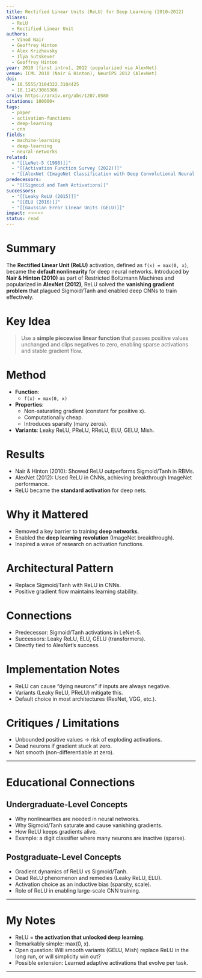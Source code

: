 ```yaml
---
title: Rectified Linear Units (ReLU) for Deep Learning (2010–2012)
aliases:
  - ReLU
  - Rectified Linear Unit
authors:
  - Vinod Nair
  - Geoffrey Hinton
  - Alex Krizhevsky
  - Ilya Sutskever
  - Geoffrey Hinton
year: 2010 (first intro), 2012 (popularized via AlexNet)
venue: ICML 2010 (Nair & Hinton), NeurIPS 2012 (AlexNet)
doi:
  - 10.5555/3104322.3104425
  - 10.1145/3065386
arxiv: https://arxiv.org/abs/1207.0580
citations: 100000+
tags:
  - paper
  - activation-functions
  - deep-learning
  - cnn
fields:
  - machine-learning
  - deep-learning
  - neural-networks
related:
  - "[[LeNet-5 (1998)]]"
  - "[[Activation Function Survey (2022)]]"
  - "[[AlexNet (ImageNet Classification with Deep Convolutional Neural Networks)|AlexNet (2012)]]"
predecessors:
  - "[[Sigmoid and Tanh Activations]]"
successors:
  - "[[Leaky ReLU (2015)]]"
  - "[[ELU (2016)]]"
  - "[[Gaussian Error Linear Units (GELU)]]"
impact: ⭐⭐⭐⭐⭐
status: read
---
```


# Summary
The **Rectified Linear Unit (ReLU)** activation, defined as `f(x) = max(0, x)`, became the **default nonlinearity** for deep neural networks. Introduced by **Nair & Hinton (2010)** as part of Restricted Boltzmann Machines and popularized in **AlexNet (2012)**, ReLU solved the **vanishing gradient problem** that plagued Sigmoid/Tanh and enabled deep CNNs to train effectively.

# Key Idea
> Use a **simple piecewise linear function** that passes positive values unchanged and clips negatives to zero, enabling sparse activations and stable gradient flow.

# Method
- **Function**:  
  - `f(x) = max(0, x)`  
- **Properties**:  
  - Non-saturating gradient (constant for positive x).  
  - Computationally cheap.  
  - Introduces sparsity (many zeros).  
- **Variants**: Leaky ReLU, PReLU, RReLU, ELU, GELU, Mish.  

# Results
- Nair & Hinton (2010): Showed ReLU outperforms Sigmoid/Tanh in RBMs.  
- AlexNet (2012): Used ReLU in CNNs, achieving breakthrough ImageNet performance.  
- ReLU became the **standard activation** for deep nets.  

# Why it Mattered
- Removed a key barrier to training **deep networks**.  
- Enabled the **deep learning revolution** (ImageNet breakthrough).  
- Inspired a wave of research on activation functions.  

# Architectural Pattern
- Replace Sigmoid/Tanh with ReLU in CNNs.  
- Positive gradient flow maintains learning stability.  

# Connections
- Predecessor: Sigmoid/Tanh activations in LeNet-5.  
- Successors: Leaky ReLU, ELU, GELU (transformers).  
- Directly tied to AlexNet’s success.  

# Implementation Notes
- ReLU can cause “dying neurons” if inputs are always negative.  
- Variants (Leaky ReLU, PReLU) mitigate this.  
- Default choice in most architectures (ResNet, VGG, etc.).  

# Critiques / Limitations
- Unbounded positive values → risk of exploding activations.  
- Dead neurons if gradient stuck at zero.  
- Not smooth (non-differentiable at zero).  

---

# Educational Connections

## Undergraduate-Level Concepts
- Why nonlinearities are needed in neural networks.  
- Why Sigmoid/Tanh saturate and cause vanishing gradients.  
- How ReLU keeps gradients alive.  
- Example: a digit classifier where many neurons are inactive (sparse).  

## Postgraduate-Level Concepts
- Gradient dynamics of ReLU vs Sigmoid/Tanh.  
- Dead ReLU phenomenon and remedies (Leaky ReLU, ELU).  
- Activation choice as an inductive bias (sparsity, scale).  
- Role of ReLU in enabling large-scale CNN training.  

---

# My Notes
- ReLU = **the activation that unlocked deep learning**.  
- Remarkably simple: max(0, x).  
- Open question: Will smooth variants (GELU, Mish) replace ReLU in the long run, or will simplicity win out?  
- Possible extension: Learned adaptive activations that evolve per task.  

---
